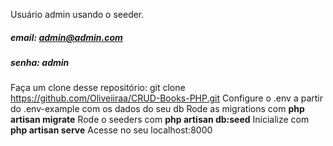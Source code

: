 Usuário admin usando o seeder.

##### email: admin@admin.com
##### senha: admin

Faça um clone desse repositório: git clone https://github.com/Oliveiiraa/CRUD-Books-PHP.git
Configure o .env a partir do .env-example com os dados do seu db
Rode as migrations com **php artisan migrate**
Rode o seeders com **php artisan db:seed**
Inicialize com **php artisan serve**
Acesse no seu localhost:8000
